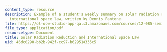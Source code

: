 ```yaml
---
content_type: resource
description: Example of a student's weekly summary on solar radiation reduction and
  international space law, written by Dennis Fantone.
file: https://ol-ocw-studio-app-qa.s3.amazonaws.com/courses/12-085-seminar-in-environmental-science-spring-2008/46dc0290bb2b942fcc97b629518335c5_fontone_w8.pdf
file_type: application/pdf
resourcetype: Document
title: Solar Radiation Reduction and International Space Law
uid: 46dc0290-bb2b-942f-cc97-b629518335c5
---
```

